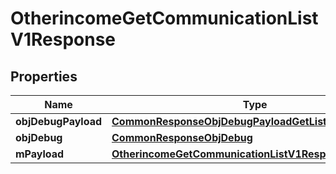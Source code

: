 

# OtherincomeGetCommunicationListV1Response

## Properties

Name | Type | Description | Notes
------------ | ------------- | ------------- | -------------
**objDebugPayload** | [**CommonResponseObjDebugPayloadGetList**](CommonResponseObjDebugPayloadGetList.md) |  | 
**objDebug** | [**CommonResponseObjDebug**](CommonResponseObjDebug.md) |  |  [optional]
**mPayload** | [**OtherincomeGetCommunicationListV1ResponseMPayload**](OtherincomeGetCommunicationListV1ResponseMPayload.md) |  | 





